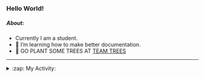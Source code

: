 ### Hello World!

##### About:
- Currently I am a student.
- 🌱 I’m learning how to make better documentation.
- 🌱 GO PLANT SOME TREES AT [TEAM TREES](https://teamtrees.org/)

---
<details>
  <summary>:zap: My Activity:</summary>
  
<!--START_SECTION:waka-->
![Code Time](http://img.shields.io/badge/Code%20Time-1%2C068%20hrs%2048%20mins-blue)

**I'm a Night 🦉** 

```text
🌞 Morning                1710 commits        ███░░░░░░░░░░░░░░░░░░░░░░   10.25 % 
🌆 Daytime                5220 commits        ████████░░░░░░░░░░░░░░░░░   31.29 % 
🌃 Evening                4958 commits        ███████░░░░░░░░░░░░░░░░░░   29.72 % 
🌙 Night                  4793 commits        ███████░░░░░░░░░░░░░░░░░░   28.73 % 
```
📅 **I'm Most Productive on Wednesday** 

```text
Monday                   2413 commits        ████░░░░░░░░░░░░░░░░░░░░░   14.47 % 
Tuesday                  2080 commits        ███░░░░░░░░░░░░░░░░░░░░░░   12.47 % 
Wednesday                3808 commits        ██████░░░░░░░░░░░░░░░░░░░   22.83 % 
Thursday                 2433 commits        ████░░░░░░░░░░░░░░░░░░░░░   14.59 % 
Friday                   1650 commits        ██░░░░░░░░░░░░░░░░░░░░░░░   09.89 % 
Saturday                 1505 commits        ██░░░░░░░░░░░░░░░░░░░░░░░   09.02 % 
Sunday                   2792 commits        ████░░░░░░░░░░░░░░░░░░░░░   16.74 % 
```


📊 **This Week I Spent My Time On** 

```text
🔥 Editors: 
VS Code                  4 hrs 49 mins       █████████████████████████   100.00 % 

🐱‍💻 Projects: 
praise                   2 hrs 17 mins       ████████████░░░░░░░░░░░░░   47.55 % 
gdsc-next-weather-app    1 hr 25 mins        ███████░░░░░░░░░░░░░░░░░░   29.40 % 
CSF22                    1 hr 6 mins         ██████░░░░░░░░░░░░░░░░░░░   23.05 % 
```


 Last Updated on 21/03/2023 15:06:19 UTC
<!--END_SECTION:waka-->
</details>
